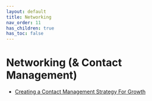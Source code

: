 ```yaml
---
layout: default
title: Networking
nav_order: 11
has_children: true
has_toc: false
---
```


# Networking (& Contact Management)

- [Creating a Contact Management Strategy For Growth](../networking/contact-management-strategy-for-growth)